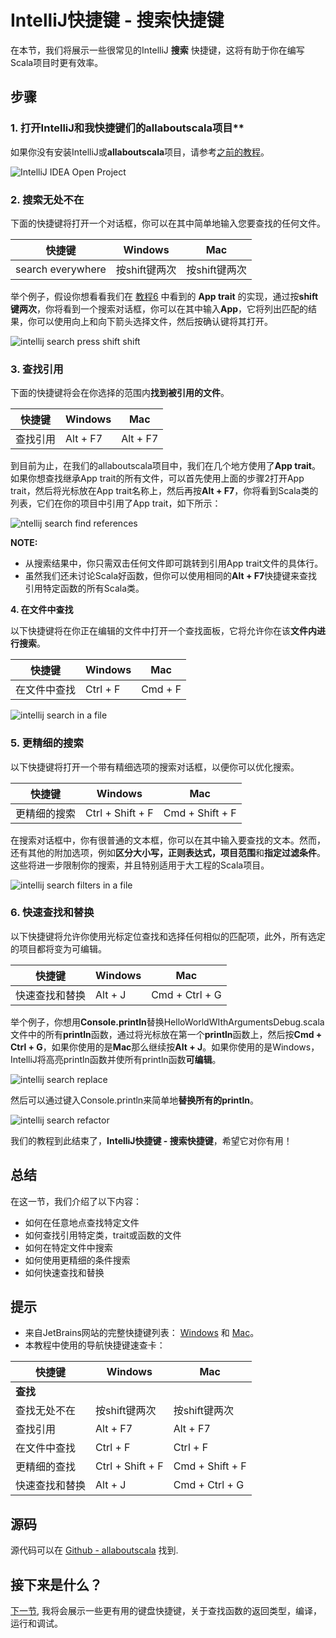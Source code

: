 # IntelliJ快捷键 - 搜索快捷键

在本节，我们将展示一些很常见的IntelliJ **搜索** 快捷键，这将有助于你在编写Scala项目时更有效率。

## 步骤

### 1. 打开IntelliJ和我快捷键们的allaboutscala项目**

如果你没有安装IntelliJ或**allaboutscala**项目，请参考[之前的教程](1_0.md)。

![IntelliJ IDEA Open Project](http://allaboutscala.com/wp-content/uploads/2016/05/scala_main_1.png)


### 2. 搜索无处不在


下面的快捷键将打开一个对话框，你可以在其中简单地输入您要查找的任何文件。

| 快捷键 | Windows               | Mac                   |
| ----------------- | --------------------- | --------------------- |
| search everywhere | 按shift键两次 | 按shift键两次 |

举个例子，假设你想看看我们在 [教程6](1_0.md) 中看到的 **App trait** 的实现，通过按**shift键两次**，你将看到一个搜索对话框，你可以在其中输入**App**，它将列出匹配的结果，你可以使用向上和向下箭头选择文件，然后按确认键将其打开。


![intellij search press shift shift](http://allaboutscala.com/wp-content/uploads/2016/06/01_intellij_search_shift_shift.png)


### 3. 查找引用


下面的快捷键将会在你选择的范围内**找到被引用的文件**。

| 快捷键 | Windows  | Mac      |
| ----------------- | -------- | -------- |
| 查找引用  | Alt + F7 | Alt + F7 |

到目前为止，在我们的allaboutscala项目中，我们在几个地方使用了**App trait**。如果你想查找继承App trait的所有文件，可以首先使用上面的步骤2打开App trait，然后将光标放在App trait名称上，然后再按**Alt + F7**，你将看到Scala类的列表，它们在你的项目中引用了App trait，如下所示：

![ntellij search find references](http://allaboutscala.com/wp-content/uploads/2016/06/02_intellij_search_find_references.png)

**NOTE:**

- 从搜索结果中，你只需双击任何文件即可跳转到引用App trait文件的具体行。
- 虽然我们还未讨论Scala好函数，但你可以使用相同的**Alt + F7**快捷键来查找引用特定函数的所有Scala类。

**4. 在文件中查找**

以下快捷键将在你正在编辑的文件中打开一个查找面板，它将允许你在该**文件内进行搜索**。

| 快捷键 | Windows  | Mac     |
| ----------------- | -------- | ------- |
| 在文件中查找  | Ctrl + F | Cmd + F |

![intellij search in a file](http://allaboutscala.com/wp-content/uploads/2016/06/03_intellij_search_in_a_file.png)

### 5. 更精细的搜索

以下快捷键将打开一个带有精细选项的搜索对话框，以便你可以优化搜索。

| 快捷键   | Windows          | Mac             |
| ------------------- | ---------------- | --------------- |
| 更精细的搜索 | Ctrl + Shift + F | Cmd + Shift + F |

在搜索对话框中，你有很普通的文本框，你可以在其中输入要查找的文本。然而，还有其他的附加选项，例如**区分大小写，正则表达式，项目范围**和**指定过滤条件**。这些将进一步限制你的搜索，并且特别适用于大工程的Scala项目。

![intellij search filters in a file](http://allaboutscala.com/wp-content/uploads/2016/06/04_intellij_search_filters_in_a_file.png)

### 6. 快速查找和替换

以下快捷键将允许你使用光标定位查找和选择任何相似的匹配项，此外，所有选定的项目都将变为可编辑。

| 快捷键        | Windows | Mac            |
| ------------------------ | ------- | -------------- |
| 快速查找和替换 | Alt + J | Cmd + Ctrl + G |


举个例子，你想用**Console.println**替换HelloWorldWIthArgumentsDebug.scala文件中的所有**println**函数，通过将光标放在第一个**println**函数上，然后按**Cmd + Ctrl + G**，如果你使用的是**Mac**那么继续按**Alt + J**。如果你使用的是Windows，IntelliJ将高亮println函数并使所有println函数**可编辑**。

![intellij search replace](http://allaboutscala.com/wp-content/uploads/2016/06/05_intellij_search_replace.png)

然后可以通过键入Console.println来简单地**替换所有的println**。

![intellij search refactor](http://allaboutscala.com/wp-content/uploads/2016/06/06_intellij_search_refactor.png)

我们的教程到此结束了，**IntelliJ快捷键 - 搜索快捷键**，希望它对你有用！

## 总结

在这一节，我们介绍了以下内容：

- 如何在任意地点查找特定文件
- 如何查找引用特定类，trait或函数的文件
- 如何在特定文件中搜索
- 如何使用更精细的条件搜索
- 如何快速查找和替换

## 提示

- 来自JetBrains网站的完整快捷键列表： [Windows](https://resources.jetbrains.com/assets/products/intellij-idea/IntelliJIDEA_ReferenceCard.pdf) 和 [Mac](https://resources.jetbrains.com/assets/products/intellij-idea/IntelliJIDEA_ReferenceCard_mac.pdf)。
- 本教程中使用的导航快捷键速查卡：

| 快捷键        | Windows                   | Mac                       |
| ------------------------ | ------------------------- | ------------------------- |
| **查找**               |                           |                           |
| 查找无处不在        | 按shift键两次 | 按shift键两次 |
| 查找引用        | Alt + F7                  | Alt + F7                  |
| 在文件中查找        | Ctrl + F                  | Ctrl + F                  |
| 更精细的查找      | Ctrl + Shift + F          | Cmd + Shift + F           |
| 快速查找和替换 | Alt + J                   | Cmd + Ctrl + G            |

## 源码

源代码可以在 [Github - allaboutscala](https://github.com/nadimbahadoor/allaboutscala) 找到.


## 接下来是什么？

[下一节](1_16.md), 我将会展示一些更有用的键盘快捷键，关于查找函数的返回类型，编译，运行和调试。